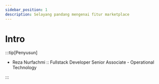 ```yaml
---
sidebar_position: 1
description: Selayang pandang mengenai fitur marketplace
---
```


# Intro

:::tip[Penyusun]

- Reza Nurfachmi :: Fullstack Developer Senior Associate - Operational Technology

:::
